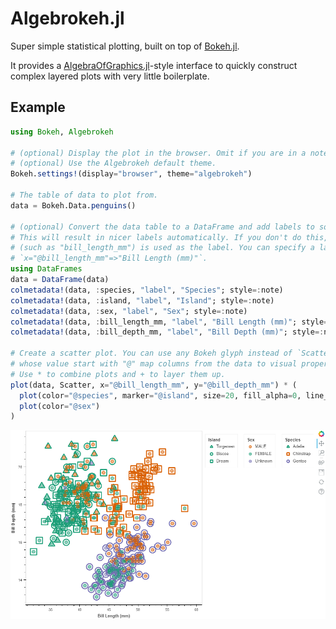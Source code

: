# Algebrokeh.jl

Super simple statistical plotting, built on top of [Bokeh.jl](https://github.com/cjdoris/Bokeh.jl).

It provides a [AlgebraOfGraphics.jl](https://github.com/MakieOrg/AlgebraOfGraphics.jl)-style
interface to quickly construct complex layered plots with very little boilerplate.

## Example

```julia
using Bokeh, Algebrokeh

# (optional) Display the plot in the browser. Omit if you are in a notebook.
# (optional) Use the Algebrokeh default theme.
Bokeh.settings!(display="browser", theme="algebrokeh")

# The table of data to plot from.
data = Bokeh.Data.penguins()

# (optional) Convert the data table to a DataFrame and add labels to some of its columns.
# This will result in nicer labels automatically. If you don't do this, the field name
# (such as "bill_length_mm") is used as the label. You can specify a label in the plot with
# `x="@bill_length_mm"=>"Bill Length (mm)"`.
using DataFrames
data = DataFrame(data)
colmetadata!(data, :species, "label", "Species"; style=:note)
colmetadata!(data, :island, "label", "Island"; style=:note)
colmetadata!(data, :sex, "label", "Sex"; style=:note)
colmetadata!(data, :bill_length_mm, "label", "Bill Length (mm)"; style=:note)
colmetadata!(data, :bill_depth_mm, "label", "Bill Depth (mm)"; style=:note)

# Create a scatter plot. You can use any Bokeh glyph instead of `Scatter`. Named arguments
# whose value start with "@" map columns from the data to visual properties on the glyph.
# Use * to combine plots and + to layer them up.
plot(data, Scatter, x="@bill_length_mm", y="@bill_depth_mm") * (
  plot(color="@species", marker="@island", size=20, fill_alpha=0, line_width=3) +
  plot(color="@sex")
)
```

![Example plot](https://raw.githubusercontent.com/cjdoris/Bokeh.jl/main/Algebrokeh/example.png)
